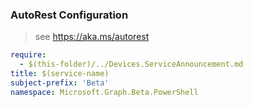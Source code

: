 ### AutoRest Configuration

> see https://aka.ms/autorest

``` yaml
require:
  - $(this-folder)/../Devices.ServiceAnnouncement.md
title: $(service-name)
subject-prefix: 'Beta'
namespace: Microsoft.Graph.Beta.PowerShell
```
